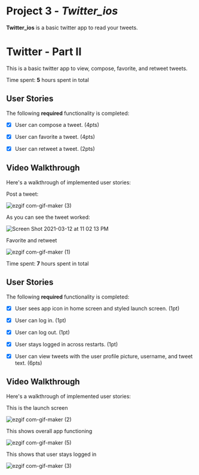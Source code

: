 



# Project 3 - *Twitter_ios*

**Twitter_ios** is a basic twitter app to read your tweets.

# Twitter - Part II

This is a basic twitter app to view, compose, favorite, and retweet tweets.

Time spent: **5** hours spent in total

## User Stories

The following **required** functionality is completed:

- [x] User can compose a tweet. (4pts)
- [x] User can favorite a tweet. (4pts)
- [x] User can retweet a tweet. (2pts)


## Video Walkthrough

Here's a walkthrough of implemented user stories:

Post a tweet:


![ezgif com-gif-maker (3)](https://user-images.githubusercontent.com/62486192/111019759-d5c13f00-8386-11eb-8b49-67e5ee05024e.gif)


As you can see the tweet worked:


![Screen Shot 2021-03-12 at 11 02 13 PM](https://user-images.githubusercontent.com/62486192/111019817-26389c80-8387-11eb-8a59-af013e1d2521.png)

Favorite and retweet


![ezgif com-gif-maker (1)](https://user-images.githubusercontent.com/62486192/111019525-5e3ee000-8385-11eb-8d28-f2a0dd7abb6b.gif)


Time spent: **7** hours spent in total

## User Stories

The following **required** functionality is completed:

- [x] User sees app icon in home screen and styled launch screen. (1pt)
- [x] User can log in. (1pt)
- [x] User can log out. (1pt)
- [x] User stays logged in across restarts. (1pt)
- [x] User can view tweets with the user profile picture, username, and tweet text. (6pts)


## Video Walkthrough

Here's a walkthrough of implemented user stories:

This is the launch screen

![ezgif com-gif-maker (2)](https://user-images.githubusercontent.com/62486192/110195527-64701200-7e03-11eb-92fa-7080ba0593d2.gif)

This shows overall app functioning

![ezgif com-gif-maker (5)](https://user-images.githubusercontent.com/62486192/110195635-23c4c880-7e04-11eb-8664-bb17825a8fd4.gif)

This shows that user stays logged in

![ezgif com-gif-maker (3)](https://user-images.githubusercontent.com/62486192/110195528-6639d580-7e03-11eb-8687-3c0055d156ec.gif)

